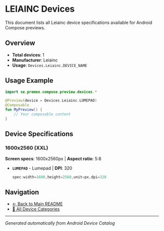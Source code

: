 # LEIAINC Devices

This document lists all Leiainc device specifications available for Android Compose previews.

## Overview

- **Total devices**: 1
- **Manufacturer**: Leiainc
- **Usage**: `Devices.Leiainc.DEVICE_NAME`

## Usage Example

```kotlin
import se.premex.compose.preview.devices.*

@Preview(device = Devices.Leiainc.LUMEPAD)
@Composable
fun MyPreview() {
    // Your composable content
}
```

## Device Specifications

### 1600x2560 (XXL)

**Screen specs**: 1600x2560px | **Aspect ratio**: 5:8

- **`LUMEPAD`** - Lumepad | **DPI**: 320
  ```kotlin
  spec:width=1600,height=2560,unit=px,dpi=320
  ```

## Navigation

- [← Back to Main README](../../README.md)
- [📱 All Device Categories](../README.md)

---
*Generated automatically from Android Device Catalog*
